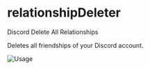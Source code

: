 # relationshipDeleter
Discord Delete All Relationships

Deletes all friendships of your Discord account.

![Usage](https://yashinu.is-inside.me/ZWmzEhQw.gif)

